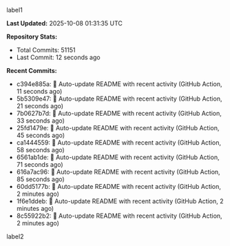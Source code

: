 
label1 
<!-- ACTIVITY_START -->
**Last Updated:** 2025-10-08 01:31:35 UTC

**Repository Stats:**
- Total Commits: 51151
- Last Commit: 12 seconds ago

**Recent Commits:**
- c394e885a: 🤖 Auto-update README with recent activity (GitHub Action, 11 seconds ago)
- 5b5309e47: 🤖 Auto-update README with recent activity (GitHub Action, 21 seconds ago)
- 7b0627b7d: 🤖 Auto-update README with recent activity (GitHub Action, 33 seconds ago)
- 25fd1479e: 🤖 Auto-update README with recent activity (GitHub Action, 45 seconds ago)
- ca1444559: 🤖 Auto-update README with recent activity (GitHub Action, 58 seconds ago)
- 6561ab1de: 🤖 Auto-update README with recent activity (GitHub Action, 71 seconds ago)
- 616a7ac96: 🤖 Auto-update README with recent activity (GitHub Action, 85 seconds ago)
- 60dd5177b: 🤖 Auto-update README with recent activity (GitHub Action, 2 minutes ago)
- 1f6e1ddeb: 🤖 Auto-update README with recent activity (GitHub Action, 2 minutes ago)
- 8c55922b2: 🤖 Auto-update README with recent activity (GitHub Action, 2 minutes ago)
<!-- ACTIVITY_END -->

label2
